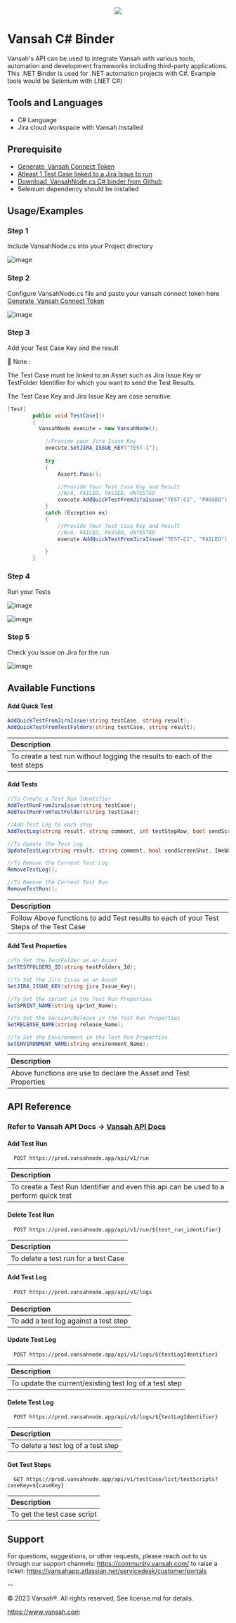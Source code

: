 <div align="center">
  <img src="https://user-images.githubusercontent.com/95007067/245728119-98d2b310-a43c-4d17-8a67-cc47d8ff9b3a.png" />
</div>

# Vansah C# Binder
Vansah's API can be used to integrate Vansah with various tools, automation and development frameworks including third-party applications. This .NET Binder is used for .NET automation projects with C#. Example tools would be Selenium with (.NET C#) 

##  Tools and Languages
-	C# Language
-	Jira cloud workspace with Vansah installed

## Prerequisite

* [Generate Vansah Connect Token ](https://docs.vansah.com/docs-base/generate-a-vansah-api-token-from-jira/)
* [Atleast 1 Test Case linked to a Jira Issue to run](https://docs.vansah.com/docs-base/linking-test-cases-to-a-jira-issue/)
* [Download VansahNode.cs C# binder from Github ](https://github.com/testpointcorp/Vansah-CSharp-Binder/blob/main/VansahNode.cs)
* Selenium dependency should be installed


## Usage/Examples

### Step 1

Include VansahNode.cs into your Project directory

![image](https://user-images.githubusercontent.com/95007067/245723781-a90ce9e1-9dd4-4623-93d5-228210fa1489.png)



### Step 2

Configure VansahNode.cs file and paste your vansah connect token here 
[Generate Vansah Connect Token ](https://docs.vansah.com/docs-base/generate-a-vansah-api-token-from-jira/)


![image](https://user-images.githubusercontent.com/95007067/245725004-0ed5e90b-6930-4b9e-8fa0-e7077305b933.png)


### Step 3
Add your Test Case Key and the result


👋 Note : 

The Test Case must be linked to an Asset such as Jira Issue Key or TestFolder Identifier for which you want to send the Test Results.

The Test Case Key and Jira Issue Key are case sensitive.

```c#
[Test]
        public void TestCase1()
        {   
          VansahNode execute = new VansahNode();

            //Provide your Jira Issue Key
            execute.SetJIRA_ISSUE_KEY("TEST-1");
                   
            try
            {
                Assert.Pass();

                //Provide Your Test Case Key and Result 
                //N/A, FAILED, PASSED, UNTESTED
                execute.AddQuickTestFromJiraIssue("TEST-C1", "PASSED");
            }
            catch (Exception ex)
            {
                //Provide Your Test Case Key and Result 
                //N/A, FAILED, PASSED, UNTESTED
                execute.AddQuickTestFromJiraIssue("TEST-C1", "FAILED");

            }
        }
 ```
### Step 4
Run your Tests

![image](https://user-images.githubusercontent.com/95007067/245725721-556bd502-1704-444d-ba03-422607e5c6fa.png)

![image](https://user-images.githubusercontent.com/95007067/245726916-ebdff6b0-2a6a-410a-935a-a9c44ef7f9be.png)



### Step 5
Check you Issue on Jira for the run

![image](https://user-images.githubusercontent.com/95007067/245727514-8b77246f-d9d1-4db1-843b-c36dbd99d028.png)




## Available Functions

#### Add Quick Test

```c#
AddQuickTestFromJiraIssue(string testCase, string result);
AddQuickTestFromTestFolders(string testCase, string result);  
```
| Description                     |
:-------------------------------- |
|To create a test run without logging the results to each of the test steps|

#### Add Tests

```c#
//To Create a Test Run Identifier
AddTestRunFromJiraIssue(string testCase);
AddTestRunFromTestFolder(string testCase); 

//Add Test Log to each step
AddTestLog(string result, string comment, int testStepRow, bool sendScreenShot, IWebDriver driver);

//To Update the Test Log
UpdateTestLog(string result, string comment, bool sendScreenShot, IWebDriver driver);

//To Remove the Current Test Log
RemoveTestLog();

//To Remove the Current Test Run
RemoveTestRun();

```
| Description                     |
:-------------------------------- |
|Follow Above functions to add Test results to each of your Test Steps of the Test Case|

#### Add Test Properties

```c#
//To Set the TestFolder as an Asset
SetTESTFOLDERS_ID(string testFolders_Id);

//To Set the Jira Issue as an Asset
SetJIRA_ISSUE_KEY(string jira_Issue_Key);

//To Set the Sprint in the Test Run Properties
SetSPRINT_NAME(string sprint_Name);

//To Set the Version/Release in the Test Run Properties
SetRELEASE_NAME(string release_Name);

//To Set the Environment in the Test Run Properties
SetENVIRONMENT_NAME(string environment_Name);

```
| Description                     |
:-------------------------------- |
|Above functions are use to declare the Asset and Test Properties|


## API Reference

### Refer to Vansah API Docs  -> [Vansah API Docs](https://apidoc.vansah.com/)

#### Add Test Run

```http
  POST https://prod.vansahnode.app/api/v1/run
```
| Description                     |
:-------------------------------- |
|To create a Test Run Identifier and even this api can be used to a perform quick test |

#### Delete Test Run

```http
  POST https://prod.vansahnode.app/api/v1/run/${test_run_identifier}
```

| Description                     |
:-------------------------------- |
|To delete a test run for a test Case |

#### Add Test Log

```http
  POST https://prod.vansahnode.app/api/v1/logs
```
| Description                     |
:-------------------------------- |
|To add a test log against a test step |

#### Update Test Log

```http
  POST https://prod.vansahnode.app/api/v1/logs/${testLogIdentifier}
```

| Description                     |
:-------------------------------- |
|To update the current/existing test log of a test step|

#### Delete Test Log

```http
  POST https://prod.vansahnode.app/api/v1/logs/${testLogIdentifier}
```
| Description                     |
:-------------------------------- |
|To delete a test log of a test step|

#### Get Test Steps

```http
  GET https://prod.vansahnode.app/api/v1/testCase/list/testScripts?caseKey=${caseKey}
```

| Description                     |
:-------------------------------- |
|To get the test case script|


## Support
For questions, suggestions, or other requests, please reach out to us through our support channels: https://community.vansah.com/ to raise a ticket: https://vansahapp.atlassian.net/servicedesk/customer/portals

--

© 2023 Vansah®. All rights reserved, See license.md for details.

https://www.vansah.com
